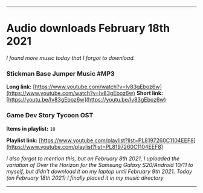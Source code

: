 
***

# Audio downloads February 18th 2021

_I found more music today that I forgot to download._

### Stickman Base Jumper Music #MP3​

**Long link:** [https://www.youtube.com/watch?v=Iv83gEboz6w](https://www.youtube.com/watch?v=Iv83gEboz6w)
**Short link:** [https://youtu.be/Iv83gEboz6w](https://youtu.be/Iv83gEboz6w)

### Game Dev Story Tycoon OST

**Items in playlist:** `10`

**Playlist link:** [https://www.youtube.com/playlist?list=PL8197260C1104EEF8](https://www.youtube.com/playlist?list=PL8197260C1104EEF8)

_I also forgot to mention this, but on February 8th 2021, I uploaded the variation of Over the Horizon for the Samsung Galaxy S20/Android 10/11 to myself, but didn't download it on my laptop until February 9th 2021. Today (on February 18th 2021) I finally placed it in my music directory_

***

